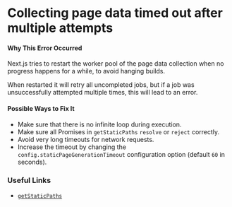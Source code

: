 # Collecting page data timed out after multiple attempts

#### Why This Error Occurred

Next.js tries to restart the worker pool of the page data collection when no progress happens for a while, to avoid hanging builds.

When restarted it will retry all uncompleted jobs, but if a job was unsuccessfully attempted multiple times, this will lead to an error.

#### Possible Ways to Fix It

- Make sure that there is no infinite loop during execution.
- Make sure all Promises in `getStaticPaths` `resolve` or `reject` correctly.
- Avoid very long timeouts for network requests.
- Increase the timeout by changing the `config.staticPageGenerationTimeout` configuration option (default `60` in seconds).

### Useful Links

- [`getStaticPaths`](/docs/basic-features/data-fetching/get-static-paths.md)
